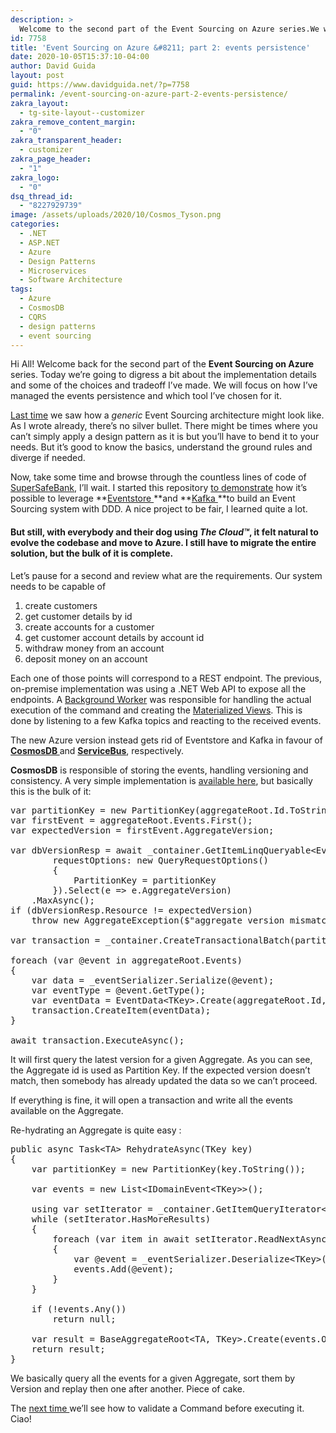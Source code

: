 ```yaml
---
description: >
  Welcome to the second part of the Event Sourcing on Azure series.We will see some code and talk about how we can deal with events persistence.
id: 7758
title: 'Event Sourcing on Azure &#8211; part 2: events persistence'
date: 2020-10-05T15:37:10-04:00
author: David Guida
layout: post
guid: https://www.davidguida.net/?p=7758
permalink: /event-sourcing-on-azure-part-2-events-persistence/
zakra_layout:
  - tg-site-layout--customizer
zakra_remove_content_margin:
  - "0"
zakra_transparent_header:
  - customizer
zakra_page_header:
  - "1"
zakra_logo:
  - "0"
dsq_thread_id:
  - "8227929739"
image: /assets/uploads/2020/10/Cosmos_Tyson.png
categories:
  - .NET
  - ASP.NET
  - Azure
  - Design Patterns
  - Microservices
  - Software Architecture
tags:
  - Azure
  - CosmosDB
  - CQRS
  - design patterns
  - event sourcing
---
```

Hi All! Welcome back for the second part of the **Event Sourcing on Azure** series. Today we&#8217;re going to digress a bit about the implementation details and some of the choices and tradeoff I&#8217;ve made. We will focus on how I&#8217;ve managed the events persistence and which tool I&#8217;ve chosen for it.

<a href="https://www.davidguida.net/event-sourcing-on-azure-part-1-architecture-plan/" target="_blank" rel="noreferrer noopener">Last time</a> we saw how a _generic_ Event Sourcing architecture might look like. As I wrote already, there&#8217;s no silver bullet. There might be times where you can&#8217;t simply apply a design pattern as it is but you&#8217;ll have to bend it to your needs. But it&#8217;s good to know the basics, understand the ground rules and diverge if needed.

Now, take some time and browse through the countless lines of code of <a rel="noreferrer noopener" href="https://github.com/mizrael/SuperSafeBank" target="_blank">SuperSafeBank</a>, I&#8217;ll wait. I started this repository <a rel="noreferrer noopener" href="https://www.davidguida.net/event-sourcing-in-net-core-part-1-a-gentle-introduction/" target="_blank">to demonstrate</a> how it&#8217;s possible to leverage **<a rel="noreferrer noopener" href="https://eventstore.com/" target="_blank">Eventstore </a>**and **<a rel="noreferrer noopener" href="https://kafka.apache.org/" target="_blank">Kafka </a>**to build an Event Sourcing system with DDD. A nice project to be fair, I learned quite a lot.

#### But still, with everybody and their dog using _The Cloud&#x2122;_, it felt natural to evolve the codebase and move to Azure. I still have to migrate the entire solution, but the bulk of it is complete. 

Let&#8217;s pause for a second and review what are the requirements. Our system needs to be capable of

  1. create customers
  2. get customer details by id
  3. create accounts for a customer
  4. get customer account details by account id
  5. withdraw money from an account
  6. deposit money on an account

Each one of those points will correspond to a REST endpoint. The previous, on-premise implementation was using a .NET Web API to expose all the endpoints. A <a href="https://www.davidguida.net/consuming-message-queues-using-net-core-background-workers-part-1-message-queues/" target="_blank" rel="noreferrer noopener">Background Worker</a> was responsible for handling the actual execution of the command and creating the <a href="https://docs.microsoft.com/en-us/azure/architecture/patterns/materialized-view?WT.mc_id=DOP-MVP-5003878" target="_blank" rel="noreferrer noopener">Materialized Views</a>. This is done by listening to a few Kafka topics and reacting to the received events.

The new Azure version instead gets rid of Eventstore and Kafka in favour of <a rel="noreferrer noopener" href="https://docs.microsoft.com/en-us/azure/cosmos-db/introduction?WT.mc_id=DOP-MVP-5003878" target="_blank"><strong>CosmosDB </strong></a>and <a rel="noreferrer noopener" href="https://docs.microsoft.com/en-us/azure/service-bus-messaging/service-bus-messaging-overview?WT.mc_id=DOP-MVP-5003878" target="_blank"><strong>ServiceBus</strong></a>, respectively.

**CosmosDB** is responsible of storing the events, handling versioning and consistency. A very simple implementation is <a href="https://github.com/mizrael/SuperSafeBank/blob/master/SuperSafeBank.Persistence.Azure/EventsRepository.cs" target="_blank" rel="noreferrer noopener">available here</a>, but basically this is the bulk of it:

<pre class="EnlighterJSRAW" data-enlighter-language="csharp" data-enlighter-theme="" data-enlighter-highlight="" data-enlighter-linenumbers="" data-enlighter-lineoffset="" data-enlighter-title="" data-enlighter-group="">var partitionKey = new PartitionKey(aggregateRoot.Id.ToString());
var firstEvent = aggregateRoot.Events.First();
var expectedVersion = firstEvent.AggregateVersion;

var dbVersionResp = await _container.GetItemLinqQueryable&lt;EventData&lt;TKey>>(
		requestOptions: new QueryRequestOptions()
		{
			PartitionKey = partitionKey
		}).Select(e => e.AggregateVersion)
	.MaxAsync();
if (dbVersionResp.Resource != expectedVersion)
	throw new AggregateException($"aggregate version mismatch, expected {expectedVersion} , got {dbVersionResp.Resource}");

var transaction = _container.CreateTransactionalBatch(partitionKey);

foreach (var @event in aggregateRoot.Events)
{
	var data = _eventSerializer.Serialize(@event);
	var eventType = @event.GetType();
	var eventData = EventData&lt;TKey>.Create(aggregateRoot.Id, aggregateRoot.Version,	eventType.AssemblyQualifiedName, data);
	transaction.CreateItem(eventData);
}

await transaction.ExecuteAsync();</pre>

It will first query the latest version for a given Aggregate. As you can see, the Aggregate id is used as Partition Key. If the expected version doesn&#8217;t match, then somebody has already updated the data so we can&#8217;t proceed.

If everything is fine, it will open a transaction and write all the events available on the Aggregate.

Re-hydrating an Aggregate is quite easy :

<pre class="EnlighterJSRAW" data-enlighter-language="csharp" data-enlighter-theme="" data-enlighter-highlight="" data-enlighter-linenumbers="" data-enlighter-lineoffset="" data-enlighter-title="" data-enlighter-group="">public async Task&lt;TA> RehydrateAsync(TKey key)
{
	var partitionKey = new PartitionKey(key.ToString());

	var events = new List&lt;IDomainEvent&lt;TKey>>();

	using var setIterator = _container.GetItemQueryIterator&lt;EventData&lt;TKey>>(requestOptions: new QueryRequestOptions { MaxItemCount = 100, PartitionKey = partitionKey });
	while (setIterator.HasMoreResults)
	{
		foreach (var item in await setIterator.ReadNextAsync())
		{
			var @event = _eventSerializer.Deserialize&lt;TKey>(item.Type, item.Data);
			events.Add(@event);
		}
	}

	if (!events.Any())
		return null;

	var result = BaseAggregateRoot&lt;TA, TKey>.Create(events.OrderBy(e => e.AggregateVersion));
	return result;
}</pre>

We basically query all the events for a given Aggregate, sort them by Version and replay then one after another. Piece of cake.

The <a href="https://www.davidguida.net/event-sourcing-on-azure-part-3-command-validation/" target="_blank" rel="noreferrer noopener">next time </a>we&#8217;ll see how to validate a Command before executing it. Ciao!

<div class="post-details-footer-widgets">
</div>